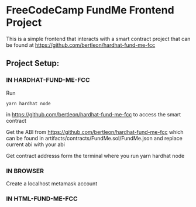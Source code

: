 #  FreeCodeCamp FundMe Frontend Project

This is a simple frontend that interacts with a smart contract project that can be found at https://github.com/bertleon/hardhat-fund-me-fcc

## **Project Setup**: 

### IN HARDHAT-FUND-ME-FCC

Run 
```
yarn hardhat node
```
in https://github.com/bertleon/hardhat-fund-me-fcc to access the smart contract

Get the ABI from https://github.com/bertleon/hardhat-fund-me-fcc which can be found in artifacts/contracts/FundMe.sol/FundMe.json and replace current abi with your abi

Get contract addresss form the terminal where you run yarn hardhat node

### IN BROWSER

Create a localhost metamask account

### IN HTML-FUND-ME-FCC


